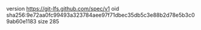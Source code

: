 version https://git-lfs.github.com/spec/v1
oid sha256:9e72aa0fc99493a323784aee97f71dbec35db5c3e88b2d78e5b3c09ab60e1183
size 285
